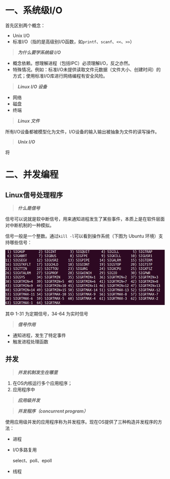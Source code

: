 # 一、系统级I/O

首先区别两个概念：

* Unix I/O
* 标准I/O（指的是高级别I/O函数，如`printf`、`scanf`、`<<`、`>>`）



> ***为什么要学系统级 I/O***

* 概念依赖。想理解进程（包括IPC）必须理解I/O，反之亦然。
* 特殊情况。例如：标准I/O未提供读取文件元数据（文件大小、创建时间）的方式；使用标准I/O库进行网络编程有安全风险。



> ***Linux I/O 设备***

* 网络
* 磁盘
* 终端



> ***Linux 文件***

所有I/O设备都被模型化为文件，I/O设备的输入输出被抽象为文件的读写操作。



> ***Unix I/O***

将



# 二、并发编程

## Linux信号处理程序

> ***什么是信号***

信号可以说就是软中断信号，用来通知进程发生了某些事件，本质上是在软件层面对中断机制的一种模拟。

信号一般是一个整数。通过`kill -l`可以看到操作系统（下图为 Ubuntu 环境）支持哪些信号：

<img src="https://raw.githubusercontent.com/huibazdy/TyporaPicture/main/image-20230215110236149.png" alt="image-20230215110236149" style="zoom: 67%;" />

其中 1-31 为定期信号，34-64 为实时信号

> ***信号作用***

* 通知进程，发生了特定事件
* 触发进程处理函数



## 并发

> ***并发机制发生在哪里***

1. 在OS内核运行多个应用程序；
2. 应用程序中

> ***应用级并发***



> ***并发程序（concurrent program）***

使用应用级并发的应用程序称为并发程序。现在OS提供了三种构造并发程序的方法：

* 进程

* I/O多路复用

    select、poll、epoll

* 线程

